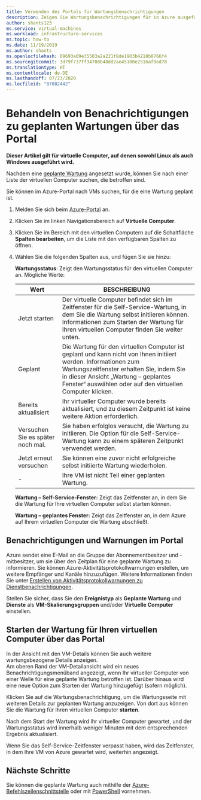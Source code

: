 ```yaml
---
title: Verwenden des Portals für Wartungsbenachrichtigungen
description: Zeigen Sie Wartungsbenachrichtigungen für in Azure ausgeführte virtuelle Computer über das Portal an, und starten Sie eine Self-Service-Wartung.
author: shants123
ms.service: virtual-machines
ms.workload: infrastructure-services
ms.topic: how-to
ms.date: 11/19/2019
ms.author: shants
ms.openlocfilehash: 09693a09e35503a2a221f8de1903b4218b8766f4
ms.sourcegitcommit: 3d79f737ff34708b48dd2ae45100e2516af9ed78
ms.translationtype: HT
ms.contentlocale: de-DE
ms.lasthandoff: 07/23/2020
ms.locfileid: "87082442"
---
```

# <a name="handling-planned-maintenance-notifications-using-the-portal"></a>Behandeln von Benachrichtigungen zu geplanten Wartungen über das Portal

**Dieser Artikel gilt für virtuelle Computer, auf denen sowohl Linux als auch Windows ausgeführt wird.**

Nachdem eine [geplante Wartung](maintenance-notifications.md) angesetzt wurde, können Sie nach einer Liste der virtuellen Computer suchen, die betroffen sind. 

Sie können im Azure-Portal nach VMs suchen, für die eine Wartung geplant ist.

1. Melden Sie sich beim [Azure-Portal](https://portal.azure.com) an.

2. Klicken Sie im linken Navigationsbereich auf **Virtuelle Computer**.

3. Klicken Sie im Bereich mit den virtuellen Computern auf die Schaltfläche **Spalten bearbeiten**, um die Liste mit den verfügbaren Spalten zu öffnen.

4. Wählen Sie die folgenden Spalten aus, und fügen Sie sie hinzu:

   **Wartungsstatus**: Zeigt den Wartungsstatus für den virtuellen Computer an. Mögliche Werte:
      
      | Wert | BESCHREIBUNG |
      |-------|-------------|
      | Jetzt starten | Der virtuelle Computer befindet sich im Zeitfenster für die Self-Service-Wartung, in dem Sie die Wartung selbst initiieren können. Informationen zum Starten der Wartung für Ihren virtuellen Computer finden Sie weiter unten. | 
      | Geplant | Die Wartung für den virtuellen Computer ist geplant und kann nicht von Ihnen initiiert werden. Informationen zum Wartungszeitfenster erhalten Sie, indem Sie in dieser Ansicht „Wartung – geplantes Fenster“ auswählen oder auf den virtuellen Computer klicken. | 
      | Bereits aktualisiert | Ihr virtueller Computer wurde bereits aktualisiert, und zu diesem Zeitpunkt ist keine weitere Aktion erforderlich. | 
      | Versuchen Sie es später noch mal. | Sie haben erfolglos versucht, die Wartung zu initiieren. Die Option für die Self-Service-Wartung kann zu einem späteren Zeitpunkt verwendet werden. | 
      | Jetzt erneut versuchen | Sie können eine zuvor nicht erfolgreiche selbst initiierte Wartung wiederholen. | 
      | - | Ihre VM ist nicht Teil einer geplanten Wartung. |
      

   **Wartung – Self-Service-Fenster:** Zeigt das Zeitfenster an, in dem Sie die Wartung für Ihre virtuellen Computer selbst starten können.
   
   **Wartung – geplantes Fenster:** Zeigt das Zeitfenster an, in dem Azure auf Ihrem virtuellen Computer die Wartung abschließt. 



## <a name="notification-and-alerts-in-the-portal"></a>Benachrichtigungen und Warnungen im Portal

Azure sendet eine E-Mail an die Gruppe der Abonnementbesitzer und -mitbesitzer, um sie über den Zeitplan für eine geplante Wartung zu informieren. Sie können Azure-Aktivitätsprotokollwarnungen erstellen, um weitere Empfänger und Kanäle hinzuzufügen. Weitere Informationen finden Sie unter [Erstellen von Aktivitätsprotokollwarnungen zu Dienstbenachrichtigungen](../service-health/alerts-activity-log-service-notifications-portal.md).

Stellen Sie sicher, dass Sie den **Ereignistyp** als **Geplante Wartung** und **Dienste** als **VM-Skalierungsgruppen** und/oder **Virtuelle Computer** einstellen.

## <a name="start-maintenance-on-your-vm-from-the-portal"></a>Starten der Wartung für Ihren virtuellen Computer über das Portal

In der Ansicht mit den VM-Details können Sie auch weitere wartungsbezogene Details anzeigen.  
Am oberen Rand der VM-Detailansicht wird ein neues Benachrichtigungsmenüband angezeigt, wenn Ihr virtueller Computer von einer Welle für eine geplante Wartung betroffen ist. Darüber hinaus wird eine neue Option zum Starten der Wartung hinzugefügt (sofern möglich). 


Klicken Sie auf die Wartungsbenachrichtigung, um die Wartungsseite mit weiteren Details zur geplanten Wartung anzuzeigen. Von dort aus können Sie die Wartung für Ihren virtuellen Computer **starten**.

Nach dem Start der Wartung wird Ihr virtueller Computer gewartet, und der Wartungsstatus wird innerhalb weniger Minuten mit dem entsprechenden Ergebnis aktualisiert.

Wenn Sie das Self-Service-Zeitfenster verpasst haben, wird das Zeitfenster, in dem Ihre VM von Azure gewartet wird, weiterhin angezeigt. 


## <a name="next-steps"></a>Nächste Schritte

Sie können die geplante Wartung auch mithilfe der [Azure-Befehlszeilenschnittstelle](maintenance-notifications-cli.md) oder mit [PowerShell](maintenance-notifications-powershell.md) vornehmen.
